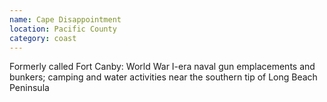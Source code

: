 ```yaml
---
name: Cape Disappointment
location: Pacific County
category: coast
---
```


Formerly called Fort Canby: World War I-era naval gun emplacements and bunkers; camping and water activities near the southern tip of Long Beach Peninsula
